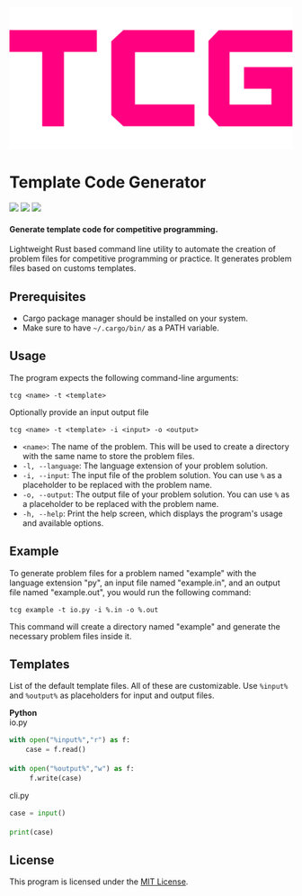 ![TCG](tcg.svg)

# Template Code Generator

![](https://img.shields.io/crates/d/tcg)
![](https://img.shields.io/crates/v/tcg)
![](https://img.shields.io/crates/l/tcg)

#### Generate template code for competitive programming.

Lightweight Rust based command line utility to automate the creation of problem files for competitive programming or practice. It generates problem files based on customs templates.

## Prerequisites

-   Cargo package manager should be installed on your system.
-   Make sure to have `~/.cargo/bin/` as a PATH variable.

## Usage

The program expects the following command-line arguments:

```
tcg <name> -t <template>
```

Optionally provide an input output file

```
tcg <name> -t <template> -i <input> -o <output>
```

-   `<name>`: The name of the problem. This will be used to create a directory with the same name to store the problem files.
-   `-l, --language`: The language extension of your problem solution.
-   `-i, --input`: The input file of the problem solution. You can use `%` as a placeholder to be replaced with the problem name.
-   `-o, --output`: The output file of your problem solution. You can use `%` as a placeholder to be replaced with the problem name.
-   `-h, --help`: Print the help screen, which displays the program's usage and available options.

## Example

To generate problem files for a problem named "example" with the language extension "py", an input file named "example.in", and an output file named "example.out", you would run the following command:

```
tcg example -t io.py -i %.in -o %.out
```

This command will create a directory named "example" and generate the necessary problem files inside it.

## Templates

List of the default template files. All of these are customizable. Use `%input%` and `%output%` as placeholders for input and output files.

**Python**  
io.py

```python
with open("%input%","r") as f:
    case = f.read()

with open("%output%","w") as f:
     f.write(case)
```

cli.py

```python
case = input()

print(case)
```

## License

This program is licensed under the [MIT License](https://opensource.org/licenses/MIT).
